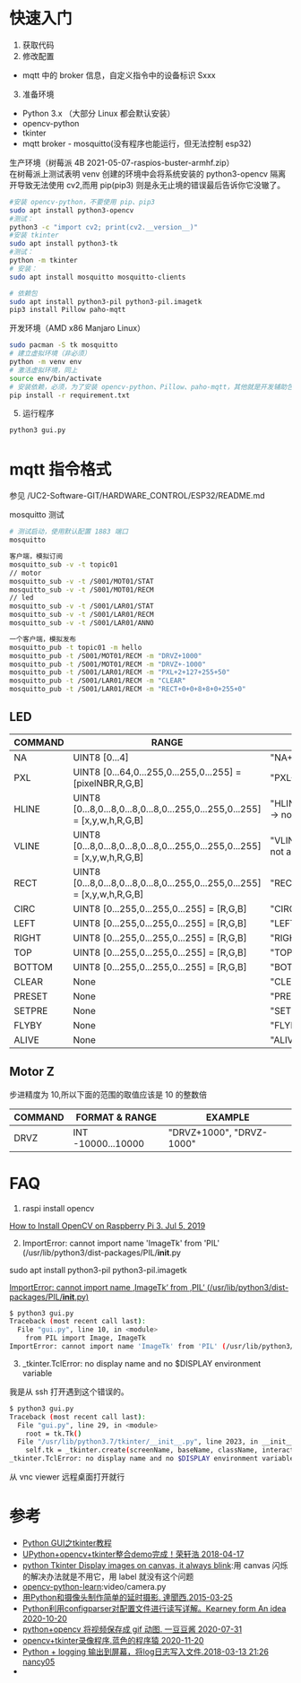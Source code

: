 # 快速入门

1. 获取代码
2. 修改配置
- mqtt 中的 broker 信息，自定义指令中的设备标识 Sxxx
3. 准备环境
- Python 3.x （大部分 Linux 都会默认安装）
- opencv-python
- tkinter
- mqtt broker - mosquitto(没有程序也能运行，但无法控制 esp32)


生产环境（树莓派 4B 2021-05-07-raspios-buster-armhf.zip）  
在树莓派上测试表明 venv 创建的环境中会将系统安装的 python3-opencv 隔离开导致无法使用 cv2,而用 pip(pip3) 则是永无止境的错误最后告诉你它没辙了。

```bash
#安装 opencv-python，不要使用 pip、pip3
sudo apt install python3-opencv 
#测试：
python3 -c "import cv2; print(cv2.__version__)"
#安装 tkinter
sudo apt install python3-tk
#测试：
python -m tkinter
# 安装：
sudo apt install mosquitto mosquitto-clients

# 依赖包
sudo apt install python3-pil python3-pil.imagetk
pip3 install Pillow paho-mqtt
```

开发环境（AMD x86 Manjaro Linux）
```bash
sudo pacman -S tk mosquitto
# 建立虚拟环境（非必须）
python -m venv env
# 激活虚拟环境，同上
source env/bin/activate
# 安装依赖，必须，为了安装 opencv-python、Pillow、paho-mqtt，其他就是开发辅助包了
pip install -r requirement.txt 
```

5. 运行程序

```bash
python3 gui.py
```

# mqtt 指令格式

参见 /UC2-Software-GIT/HARDWARE_CONTROL/ESP32/README.md

mosquitto  测试


```bash
# 测试启动，使用默认配置 1883 端口
mosquitto

客户端，模拟订阅
mosquitto_sub -v -t topic01
// motor
mosquitto_sub -v -t /S001/MOT01/STAT
mosquitto_sub -v -t /S001/MOT01/RECM
// led
mosquitto_sub -v -t /S001/LAR01/STAT
mosquitto_sub -v -t /S001/LAR01/RECM
mosquitto_sub -v -t /S001/LAR01/ANNO

一个客户端，模拟发布
mosquitto_pub -t topic01 -m hello
mosquitto_pub -t /S001/MOT01/RECM -m "DRVZ+1000"
mosquitto_pub -t /S001/MOT01/RECM -m "DRVZ+-1000"
mosquitto_pub -t /S001/LAR01/RECM -m "PXL+2+127+255+50"
mosquitto_pub -t /S001/LAR01/RECM -m "CLEAR"
mosquitto_pub -t /S001/LAR01/RECM -m "RECT+0+0+8+8+0+255+0"
```

## LED

|COMMAND|RANGE|EXAMPLE|
|---|---|---|
|NA|UINT8 [0...4]|"NA+4"| 
|PXL|UINT8 [0...64,0...255,0...255,0...255] = [pixelNBR,R,G,B]|"PXL+20+127+255+50"|
|HLINE|UINT8 [0...8,0...8,0...8,0...8,0...255,0...255,0...255] = [x,y,w,h,R,G,B]|"HLINE+0+2+8+1+120+120+120" -> not active|
|VLINE|UINT8 [0...8,0...8,0...8,0...8,0...255,0...255,0...255] = [x,y,w,h,R,G,B]|"VLINE+0+2+8+1+10+10+90" -> not active|
|RECT|UINT8 [0...8,0...8,0...8,0...8,0...255,0...255,0...255] = [x,y,w,h,R,G,B]|"RECT+1+1+3+3+250+130+250"|
|CIRC|UINT8 [0...255,0...255,0...255] = [R,G,B]|"CIRC+85+86+87" -> not active|
|LEFT|UINT8 [0...255,0...255,0...255] = [R,G,B]|"LEFT+85+86+87"|
|RIGHT|UINT8 [0...255,0...255,0...255] = [R,G,B]|"RIGHT+85+86+87"|
|TOP|UINT8 [0...255,0...255,0...255] = [R,G,B]|"TOP+85+86+87"|
|BOTTOM|UINT8 [0...255,0...255,0...255] = [R,G,B]|"BOTTOM+85+86+87"|
|CLEAR|None|"CLEAR"|
|PRESET|None|"PRESET"|
|SETPRE|None|"SETPRE"|
|FLYBY|None|"FLYBY"|
|ALIVE|None|"ALIVE"|

## Motor Z

步进精度为 10,所以下面的范围的取值应该是 10 的整数倍

|COMMAND|FORMAT & RANGE|EXAMPLE|
|---|---|---|
|DRVZ|INT  -10000...10000|"DRVZ+1000", "DRVZ-1000"|

# FAQ
1. raspi install opencv

[How to Install OpenCV on Raspberry Pi 3.  Jul 5, 2019](https://linuxize.com/post/how-to-install-opencv-on-raspberry-pi/#:~:text=The%20OpenCV%20Python%20module%20is%20available%20from%20the,commands%3A%20sudo%20apt%20update%20sudo%20apt%20install%20python3-opencv)

2. ImportError: cannot import name 'ImageTk' from 'PIL' (/usr/lib/python3/dist-packages/PIL/__init__.py

sudo apt install python3-pil python3-pil.imagetk

[ImportError: cannot import name ‚ImageTk‘ from ‚PIL‘ (/usr/lib/python3/dist-packages/PIL/__init__.py)](http://www.programmieren-mit-python.de/importerror-cannot-import-name-imagetk-from-pil-usr-lib-python3-dist-packages-pil-__init__-py)
```bash
$ python3 gui.py 
Traceback (most recent call last):
  File "gui.py", line 10, in <module>
    from PIL import Image, ImageTk
ImportError: cannot import name 'ImageTk' from 'PIL' (/usr/lib/python3/dist-packages/PIL/__init__.py)
```

3. _tkinter.TclError: no display name and no $DISPLAY environment variable

我是从 ssh 打开遇到这个错误的。
```bash
$ python3 gui.py 
Traceback (most recent call last):
  File "gui.py", line 29, in <module>
    root = tk.Tk()
  File "/usr/lib/python3.7/tkinter/__init__.py", line 2023, in __init__
    self.tk = _tkinter.create(screenName, baseName, className, interactive, wantobjects, useTk, sync, use)
_tkinter.TclError: no display name and no $DISPLAY environment variable
```
从 vnc viewer 远程桌面打开就行

# 参考

- [Python GUI之tkinter教程](http://www.coolpython.net/tk/tk_primary/index.html)
- [UPython+opencv+tkinter整合demo完成！荣轩浩 2018-04-17](https://blog.csdn.net/a1_a1_a/article/details/79981788)
- [python Tkinter Display images on canvas, it always blink](https://stackoverflow.com/questions/20307718/python-tkinter-display-images-on-canvas-it-always-blink):用 canvas 闪烁的解决办法就是不用它，用 label 就没有这个问题
- [opencv-python-learn](https://gitee.com/anidea/opencv-python-learn):video/camera.py
- [用Python和摄像头制作简单的延时摄影. 達聞西.2015-03-25](https://www.cnblogs.com/frombeijingwithlove/p/4366605.html)
- [Python利用configparser对配置文件进行读写详解。Kearney form An idea 2020-10-20](https://blog.csdn.net/weixin_43031092/article/details/109174379)
- [python+opencv 将视频保存成 gif 动图. 一豆豆酱 2020-07-31](https://blog.csdn.net/qq_44965314/article/details/107706145)
- [opencv+tkinter录像程序.蓝色的程序猿 2020-11-20](https://blog.csdn.net/weixin_45906794/article/details/109876455)
- [Python + logging 输出到屏幕，将log日志写入文件.2018-03-13 21:26  nancy05](https://www.cnblogs.com/nancyzhu/p/8551506.html)
- []()
